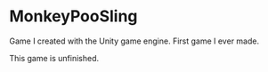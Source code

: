 # MonkeyPooSling
Game I created with the Unity game engine. First game I ever made.

This game is unfinished.
